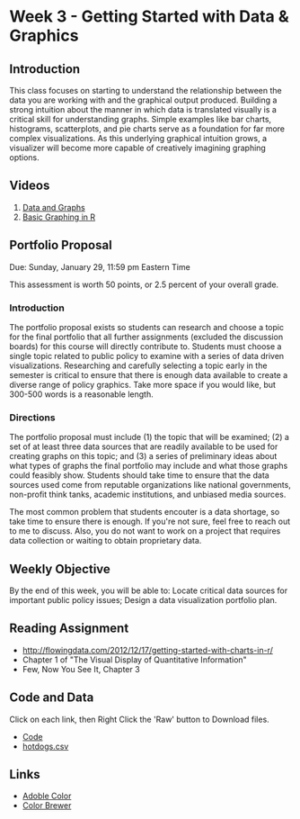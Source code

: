 # Week 3 - Getting Started with Data & Graphics
## Introduction
This class focuses on starting to understand the relationship between the data you are working with and the graphical output produced. Building a strong intuition about the manner in which data is translated visually is a critical skill for understanding graphs. Simple examples like bar charts, histograms, scatterplots, and pie charts serve as a foundation for far more complex visualizations. As this underlying graphical intuition grows, a visualizer will become more capable of creatively imagining graphing options.

## Videos

1. [Data and Graphs](https://jh.hosted.panopto.com/Panopto/Pages/Viewer.aspx?id=1b772445-f238-4215-91fd-205c07cdb9ff)
2. [Basic Graphing in R](https://jh.hosted.panopto.com/Panopto/Pages/Viewer.aspx?id=c670560b-7963-4f1d-8d15-ad40d2dceb20)

## Portfolio Proposal
Due: Sunday, January 29, 11:59 pm Eastern Time

This assessment is worth 50 points, or 2.5 percent of your overall grade.

### Introduction

The portfolio proposal exists so students can research and choose a topic for the final portfolio that all further assignments (excluded the discussion boards) for this course will directly contribute to. Students must choose a single topic related to public policy to examine with a series of data driven visualizations. Researching and carefully selecting a topic early in the semester is critical to ensure that there is enough data available to create a diverse range of policy graphics. Take more space if you would like, but 300-500 words is a reasonable length.

### Directions

The portfolio proposal must include (1) the topic that will be examined; (2) a set of at least three data sources that are readily available to be used for creating graphs on this topic; and (3) a series of preliminary ideas about what types of graphs the final portfolio may include and what those graphs could feasibly show. Students should take time to ensure that the data sources used come from reputable organizations like national governments, non-profit think tanks, academic institutions, and unbiased media sources.

The most common problem that students encouter is a data shortage, so take time to ensure there is enough. If you're not sure, feel free to reach out to me to discuss. Also, you do not want to work on a project that requires data collection or waiting to obtain proprietary data. 

## Weekly Objective
By the end of this week, you will be able to:
Locate critical data sources for important public policy issues;
Design a data visualization portfolio plan.

## Reading Assignment
- http://flowingdata.com/2012/12/17/getting-started-with-charts-in-r/
- Chapter 1 of "The Visual Display of Quantitative Information"
- Few, Now You See It, Chapter 3

## Code and Data
Click on each link, then Right Click the 'Raw' button to Download files.
- [Code](week3.R)
- [hotdogs.csv](hotdogs.csv)

## Links
- [Adoble Color](https://color.adobe.com)
- [Color Brewer](http://colorbrewer2.org/#type=sequential&scheme=BuGn&n=3)
